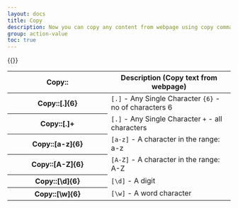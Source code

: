 ```yaml
---
layout: docs
title: Copy
description: Now you can copy any content from webpage using copy command and paste back any where within same domain.
group: action-value
toc: true
---
```


{{<img copy-command.png>}}

<table class="table">
  <thead>
    <tr>
      <th scope="col"  width="210px">Copy::</th>
      <th scope="col">Description (Copy text from webpage)</th>
    </tr>
  </thead>
  <tbody>
    <tr>
      <th scope="row">Copy::[.]{6}</th>
      <td>
        <code>[.]</code> - Any Single Character <code>{6}</code> - no of characters 6
      </td>
    </tr>
    <tr>
      <th scope="row">Copy::[.]+</th>
      <td>
        <code>[.]</code> - Any Single Character <code>+</code> - all characters
      </td>
    </tr>
    <tr>
      <th scope="row">Copy::[a-z]{6}</th>
      <td>
        <code>[a-z]</code> - A character in the range: a-z
      </td>
    </tr>
    <tr>
      <th scope="row">Copy::[A-Z]{6}</th>
      <td>
        <code>[A-Z]</code> - A character in the range: A-Z
      </td>
    </tr>
    <tr>
      <th scope="row">Copy::[\d]{6}</th>
      <td>
        <code>[\d]</code> - A digit
      </td>
    </tr>
    <tr>
      <th scope="row">Copy::[\w]{6}</th>
      <td>
        <code>[\w]</code> - A word character
      </td>
    </tr>
  </tbody>
</table>